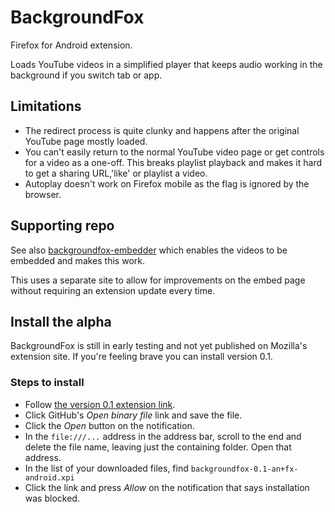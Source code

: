 # BackgroundFox

Firefox for Android extension.

Loads YouTube videos in a simplified player that keeps audio working in the background if you switch tab or app.

## Limitations

* The redirect process is quite clunky and happens after the original YouTube page mostly loaded.
* You can't easily return to the normal YouTube video page or get controls for a video as a one-off. This breaks playlist playback and makes it hard to get a sharing URL,'like' or playlist a video.
* Autoplay doesn't work on Firefox mobile as the flag is ignored by the browser.

## Supporting repo

See also [backgroundfox-embedder](https://github.com/webful-ltd/backgroundfox-embedder) which enables the videos to be embedded and makes this work.

This uses a separate site to allow for improvements on the embed page without requiring an extension update every time.

## Install the alpha

BackgroundFox is still in early testing and not yet published on Mozilla's extension site. If you're feeling brave you can install version 0.1.

### Steps to install
* Follow [the version 0.1 extension link](build/backgroundfox-0.1-an+fx-android.xpi).
* Click GitHub's _Open binary file_ link and save the file.
* Click the _Open_ button on the notification.
* In the `file:///...` address in the address bar, scroll to the end and delete the file name, leaving just the containing folder. Open that address.
* In the list of your downloaded files, find `backgroundfox-0.1-an+fx-android.xpi`
* Click the link and press _Allow_ on the notification that says installation was blocked.
